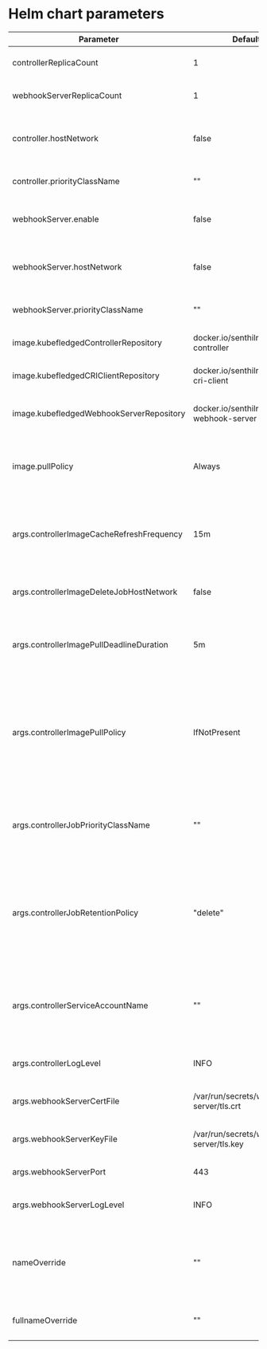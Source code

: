 # Helm chart parameters

| Parameter | Default value | Description |
| --------- | ------------- | ----------- |
| controllerReplicaCount    | 1        | No. of replicas of kubefledged-controller |
| webhookServerReplicaCount | 1        | No. of replicas of kubefledged-webhook-server |
| controller.hostNetwork    | false    | When set to "true", kubefledged-controller pod runs with "hostNetwork: true" |
| controller.priorityClassName    | ""    | priorityClassName of kubefledged-controller pod |
| webhookServer.enable      | false    | When set to "true", kubefledged-webhook-server is installed |
| webhookServer.hostNetwork | false    | When set to "true", kubefledged-webhook-server pod runs with "hostNetwork: true" |
| webhookServer.priorityClassName    | ""    | priorityClassName of kubefledged-webhook-server pod |
| image.kubefledgedControllerRepository | docker.io/senthilrch/kubefledged-controller | Repository name of kubefledged-controller image |
| image.kubefledgedCRIClientRepository | docker.io/senthilrch/kubefledged-cri-client | Repository name of kubefledged-cri-client image |
| image.kubefledgedWebhookServerRepository | docker.io/senthilrch/kubefledged-webhook-server | Repository name of kubefledged-webhook-server image |
| image.pullPolicy | Always | Image pull policy for kubefledged-controller and kubefledged-webhook-server pods |
| args.controllerImageCacheRefreshFrequency | 15m | The image cache is refreshed periodically to ensure the cache is up to date. Setting this flag to "0s" will disable refresh |
| args.controllerImageDeleteJobHostNetwork | false | Whether the pod for the image delete job should be run with 'HostNetwork: true' |
| args.controllerImagePullDeadlineDuration | 5m | Maximum duration allowed for pulling an image. After this duration, image pull is considered to have failed |
| args.controllerImagePullPolicy | IfNotPresent | Image pull policy for pulling images into and refreshing the cache. Possible values are 'IfNotPresent' and 'Always'. Default value is 'IfNotPresent'. Image with no or ":latest" tag are always pulled |
| args.controllerJobPriorityClassName | "" | priorityClassName of jobs created by kubefledged-controller. If not specified, priorityClassName won't be set |
| args.controllerJobRetentionPolicy | "delete" | Determines if the jobs created by kubefledged-controller would be deleted or retained (for debugging) after it finishes. Possible values are 'delete' and 'retain'. default value is 'delete'. |
| args.controllerServiceAccountName | "" | serviceAccountName used in Jobs created for pulling or deleting images. Optional flag. If not specified the default service account of the namespace is used |
| args.controllerLogLevel | INFO | Log level of kubefledged-controller |
| args.webhookServerCertFile | /var/run/secrets/webhook-server/tls.crt | Path of server certificate of kubefledged-webhook-server |
| args.webhookServerKeyFile | /var/run/secrets/webhook-server/tls.key | Path of server key of kubefledged-webhook-server |
| args.webhookServerPort | 443 | Listening port of kubefledged-webhook-server |
| args.webhookServerLogLevel | INFO | Log level of kubefledged-webhook-server |
| nameOverride | "" | nameOverride replaces the name of the chart in Chart.yaml, when this is used to construct Kubernetes object names |
| fullnameOverride | "" | fullnameOverride completely replaces the generated name |
|  |  |  |